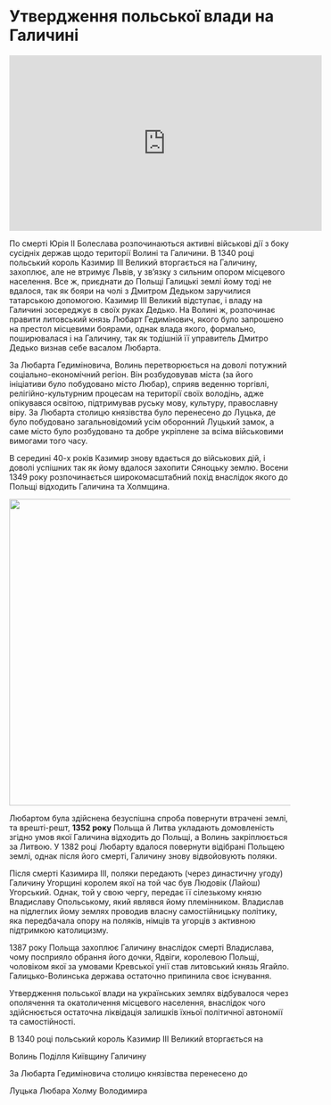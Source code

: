 # Утвердження польської влади на Галичині

<div class="fluidMedia">
<iframe align="center" width="560" height="315" src="https://www.youtube.com/embed/KnvRn5n-jRA" frameborder="0" allowfullscreen></iframe>
</div>
<div class="popup">
</div>

<p>По смерті Юрія ІІ Болеслава розпочинаються активні військові дії з боку сусідніх держав щодо території Волині та Галичини. В 1340 році польський король Казимир ІІІ Великий вторгається на Галичину, захоплює, але не втримує Львів, у зв’язку з сильним опором місцевого населення. Все ж,  приєднати до Польщі Галицькі землі йому тоді не вдалося, так як бояри на чолі з Дмитром Дедьком заручилися татарською допомогою. Казимир ІІІ Великий відступає, і владу на Галичині зосереджує в своїх руках Дедько. На Волині ж, розпочинає правити литовський князь Любарт Гедимінович, якого було запрошено на престол місцевими боярами, однак влада якого, формально, поширювалася і на Галичину, так як тодішній її управитель Дмитро Дедько визнав себе васалом Любарта.</p>
<p>За Любарта Гедиміновича, Волинь перетворюється на доволі потужний соціально-економічний регіон. Він розбудовував міста (за його ініціативи було побудовано місто Любар), сприяв веденню торгівлі, релігійно-культурним процесам на території своїх володінь, адже опікувався освітою, підтримував руську мову, культуру, православну віру. За Любарта столицю князівства було перенесено до Луцька,  де було побудовано загальновідомий усім оборонний Луцький замок, а саме місто було розбудовано та добре укріплене за всіма військовими вимогами того часу.</p>
<p>В середині 40-х років Казимир знову вдається до військових дій, і доволі успішних так як йому вдалося захопити Сяноцьку землю. Восени 1349 року розпочинається широкомасштабний похід внаслідок якого до Польщі відходить Галичина та Холмщина.</p> 

<div align="center">
<img src="5_2.1.png" width="550">
</div>

<p>Любартом була здійснена безуспішна спроба повернути втрачені землі, та врешті-решт, <b>1352 року</b> Польща 	й Литва укладають домовленість згідно умов якої Галичина відходить до Польщі,  а Волинь закріплюється за Литвою. У 1382 році Любарту вдалося повернути відібрані Польщею землі, однак після його смерті, Галичину знову відвойовують поляки. </p>
<p>Після смерті Казимира ІІІ, поляки передають (через династичну угоду) Галичину Угорщині королем якої на той час був Людовік (Лайош) Угорський. Однак, той у свою чергу, передає її сілезькому князю Владиславу Опольському, який являвся йому племінником. Владислав на підлеглих йому землях проводив власну самостійницьку політику, яка передбачала опору на поляків, німців та угорців з активною підтримкою католицизму.</p>
<p>1387 року Польща захоплює Галичину внаслідок смерті Владислава, чому посприяло обрання  його дочки, Ядвіги, королевою Польщі, чоловіком якої за умовами Кревської унії став литовський князь Ягайло. Галицько-Волинська держава остаточно припинила своє існування. </p>
<p>Утвердження польської влади на українських землях відбувалося через ополячення та окатоличення місцевого населення, внаслідок чого здійснюється остаточна ліквідація залишків їхньої політичної автономії та самостійності.</p>

<quiz>
<question>
	<p>В 1340 році польський король Казимир ІІІ Великий вторгається на</p>
        <answer>Волинь</answer>
	<answer>Поділля</answer>
        <answer>Київщину</answer>
	<answer correct>Галичину</answer>
</question>

<question>
	<p>За Любарта Гедиміновича столицю князівства перенесено до</p>
        <answer correct>Луцька</answer>
	<answer>Любара</answer>
        <answer>Холму</answer>
	<answer>Володимира</answer>
</question>
</quiz>
